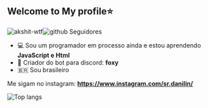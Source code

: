 ## Welcome to My profile⭐
<img src="https://komarev.com/ghpvc/?username=foxinnOficial" alt="akshit-wtf" alt="Visitas no meu perfi" /><img src="https://img.shields.io/github/followers/foxinnOficial?label=Seguidores&style=social" alt="github Seguidores" />

- 💻 Sou um programador em processo ainda e estou aprendendo **JavaScript e Html**
- 👑 Criador do bot para discord: **foxy**
- 🇧🇷 Sou brasileiro


Me sigam no instagram: **https://www.instagram.com/sr.danilin/**

![Top langs](https://github-readme-stats.vercel.app/api/top-langs/?username=DanzinDev&langs_count=10&title_color=9745f5&text_color=000000&icon_color=9f4bff&hide_border=true)

